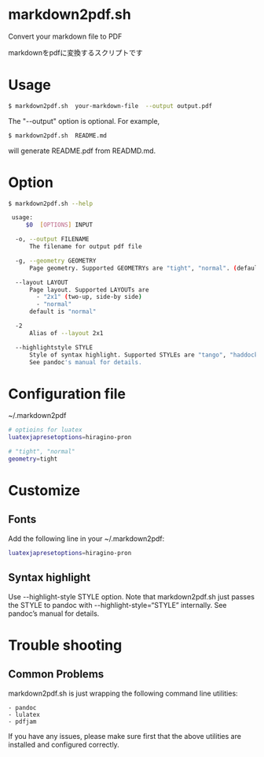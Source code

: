 # markdown2pdf.sh

Convert your markdown file to PDF

markdownをpdfに変換するスクリプトです

# Usage #

~~~~sh
$ markdown2pdf.sh  your-markdown-file  --output output.pdf
~~~~

The "--output" option is optional. For example,
~~~~sh
$ markdown2pdf.sh  README.md
~~~~
will generate README.pdf from READMD.md.

# Option #

~~~~sh
$ markdown2pdf.sh --help
~~~~

~~~~sh
 usage:
     $0  [OPTIONS] INPUT

  -o, --output FILENAME
      The filename for output pdf file

  -g, --geometry GEOMETRY
      Page geometry. Supported GEOMETRYs are "tight", "normal". (default: "tight")

  --layout LAYOUT
	  Page layout. Supported LAYOUTs are
	    - "2x1" (two-up, side-by side)
	    - "normal"
	  default is "normal"

  -2
      Alias of --layout 2x1

  --highlightstyle STYLE
      Style of syntax highlight. Supported STYLEs are "tango", "haddock", "kate", etc.
	  See pandoc's manual for details.
~~~~

# Configuration file #

~/.markdown2pdf

~~~~sh
# optioins for luatex
luatexjapresetoptions=hiragino-pron

# "tight", "normal"
geometry=tight
~~~~


# Customize #

## Fonts ##

Add the following line in your ~/.markdown2pdf:

~~~~sh
luatexjapresetoptions=hiragino-pron
~~~~

## Syntax highlight ##

Use --highlight-style STYLE option. Note that markdown2pdf.sh just
passes the STYLE to pandoc with --highlight-style=“STYLE” internally.
See pandoc’s manual for details.


# Trouble shooting #

## Common Problems ##

markdown2pdf.sh is just wrapping the following command line utilities:

	- pandoc
	- lulatex
	- pdfjam

If you have any issues, please make sure first that the above utilities are installed and configured correctly.
